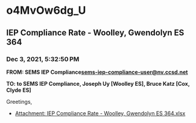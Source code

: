 # o4MvOw6dg_U
## IEP Compliance Rate - Woolley, Gwendolyn ES 364
### Dec 3, 2021, 5:32:50 PM
**FROM: SEMS IEP Compliance<sems-iep-compliance-user@nv.ccsd.net>**

**TO: to SEMS IEP Compliance, Joseph Uy [Woolley ES], Bruce Katz [Cox, Clyde ES]**


Greetings,  





* [Attachment: IEP Compliance Rate - Woolley, Gwendolyn ES 364.xlsx](o4MvOw6dg_U-attachment-1.xlsx)
